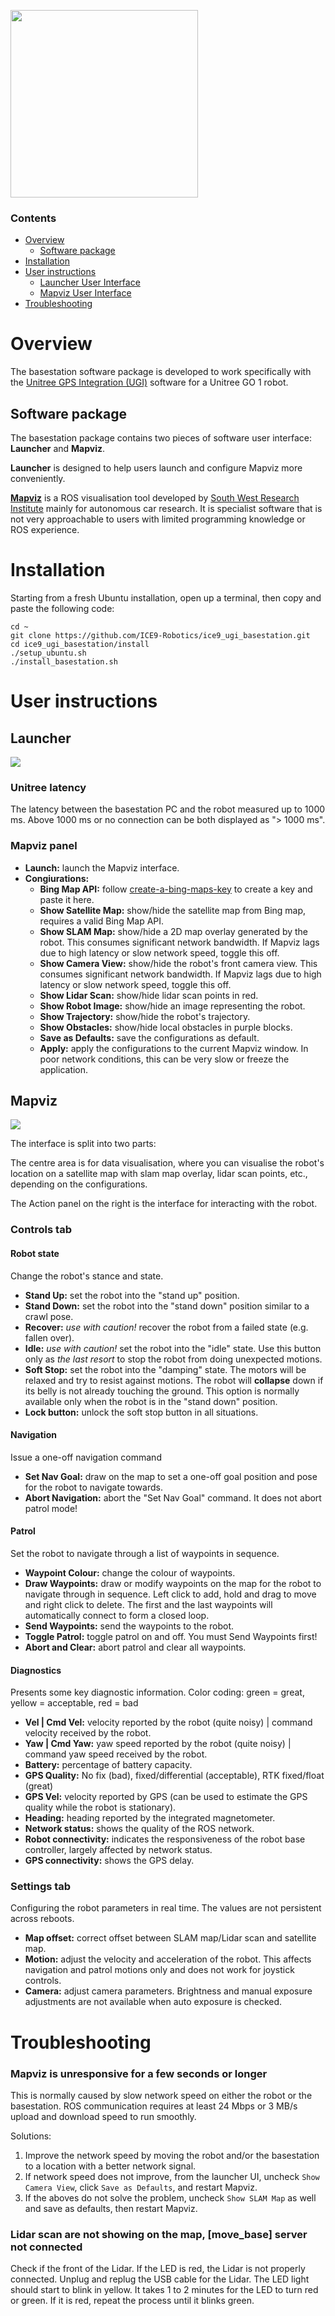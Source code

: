[<img src="doc/ice9_logo_full.png" height="300"/>](doc/ice9_logo_full.png)

### Contents
- [Overview](#overview)
    - [Software package](#software-package)
- [Installation](#installation)
- [User instructions](#user-instructions)
    - [Launcher User Interface](##launcher) 
    - [Mapviz User Interface](##mapviz)
- [Troubleshooting](#troubleshooting)

# Overview
The basestation software package is developed to work specifically with the [Unitree GPS Integration (UGI)](https://github.com/ICE9-Robotics/ice9_ugi) software for a Unitree GO 1 robot.

## Software package
The basestation package contains two pieces of software user interface: **Launcher** and **Mapviz**.

**Launcher** is designed to help users launch and configure Mapviz more conveniently.

[**Mapviz**](https://swri-robotics.github.io/mapviz/) is a ROS visualisation tool developed by [South West Research Institute](https://www.swri.org/industries/industrial-robotics-automation) mainly for autonomous car research. It is specialist software that is not very approachable to users with limited programming knowledge or ROS experience.

# Installation
Starting from a fresh Ubuntu installation, open up a terminal, then copy and paste the following code:
```
cd ~
git clone https://github.com/ICE9-Robotics/ice9_ugi_basestation.git
cd ice9_ugi_basestation/install
./setup_ubuntu.sh
./install_basestation.sh
```

# User instructions

## Launcher

[<img src="doc/launcher_ui.png"/>](doc/launcher_ui.png)

### Unitree latency
The latency between the basestation PC and the robot measured up to 1000 ms. Above 1000 ms or no connection can be both displayed as "> 1000 ms".

### Mapviz panel
- **Launch:** launch the Mapviz interface.
- **Congiurations:**
    - **Bing Map API:** follow [create-a-bing-maps-key](https://www.microsoft.com/en-us/maps/bing-maps/create-a-bing-maps-key) to create a key and paste it here.
    - **Show Satellite Map:** show/hide the satellite map from Bing map, requires a valid Bing Map API.
    - **Show SLAM Map:** show/hide a 2D map overlay generated by the robot. This consumes significant network bandwidth. If Mapviz lags due to high latency or slow network speed, toggle this off.
    - **Show Camera View:** show/hide the robot's front camera view. This consumes significant network bandwidth. If Mapviz lags due to high latency or slow network speed, toggle this off.
    - **Show Lidar Scan:** show/hide lidar scan points in red.
    - **Show Robot Image:** show/hide an image representing the robot.
    - **Show Trajectory:** show/hide the robot's trajectory.
    - **Show Obstacles:** show/hide local obstacles in purple blocks.
    - **Save as Defaults:** save the configurations as default.
    - **Apply:** apply the configurations to the current Mapviz window. In poor network conditions, this can be very slow or freeze the application.

## Mapviz

[<img src="doc/mapviz_ui.png"/>](doc/mapviz_ui.png)

The interface is split into two parts:

The centre area is for data visualisation, where you can visualise the robot's location on a satellite map with slam map overlay, lidar scan points, etc., depending on the configurations.

The Action panel on the right is the interface for interacting with the robot.

### Controls tab
#### Robot state
Change the robot's stance and state.

- **Stand Up:** set the robot into the "stand up" position.
- **Stand Down:** set the robot into the "stand down" position similar to a crawl pose.
- **Recover:** *use with caution!* recover the robot from a failed state (e.g. fallen over).
- **Idle:** *use with caution!* set the robot into the "idle" state. Use this button only as *the last resort* to stop the robot from doing unexpected motions.
- **Soft Stop:** set the robot into the "damping" state. The motors will be relaxed and try to resist against motions. The robot will **collapse** down if its belly is not already touching the ground. This option is normally available only when the robot is in the "stand down" position.
- **Lock button:** unlock the soft stop button in all situations.

#### Navigation
Issue a one-off navigation command

- **Set Nav Goal:** draw on the map to set a one-off goal position and pose for the robot to navigate towards.
- **Abort Navigation:** abort the "Set Nav Goal" command. It does not abort patrol mode!

#### Patrol
Set the robot to navigate through a list of waypoints in sequence.

- **Waypoint Colour:** change the colour of waypoints.
- **Draw Waypoints:** draw or modify waypoints on the map for the robot to navigate through in sequence. Left click to add, hold and drag to move and right click to delete. The first and the last waypoints will automatically connect to form a closed loop.
- **Send Waypoints:** send the waypoints to the robot.
- **Toggle Patrol:** toggle patrol on and off. You must Send Waypoints first!
- **Abort and Clear:** abort patrol and clear all waypoints.

#### Diagnostics
Presents some key diagnostic information. Color coding: green = great, yellow = acceptable, red = bad
- **Vel | Cmd Vel:** velocity reported by the robot (quite noisy) | command velocity received by the robot.
- **Yaw | Cmd Yaw:** yaw speed reported by the robot (quite noisy) | command yaw speed received by the robot.
- **Battery:** percentage of battery capacity.
- **GPS Quality:** No fix (bad), fixed/differential (acceptable), RTK fixed/float (great)
- **GPS Vel:** velocity reported by GPS (can be used to estimate the GPS quality while the robot is stationary).
- **Heading:** heading reported by the integrated magnetometer.
- **Network status:** shows the quality of the ROS network.
- **Robot connectivity:** indicates the responsiveness of the robot base controller, largely affected by network status.
- **GPS connectivity:** shows the GPS delay.

### Settings tab
Configuring the robot parameters in real time. The values are not persistent across reboots.

- **Map offset:** correct offset between SLAM map/Lidar scan and satellite map.
- **Motion:** adjust the velocity and acceleration of the robot. This affects navigation and patrol motions only and does not work for joystick controls.
- **Camera:** adjust camera parameters. Brightness and manual exposure adjustments are not available when auto exposure is checked.

# Troubleshooting
### Mapviz is unresponsive for a few seconds or longer
This is normally caused by slow network speed on either the robot or the basestation. ROS communication requires at least 24 Mbps or 3 MB/s upload and download speed to run smoothly. 

Solutions:
1. Improve the network speed by moving the robot and/or the basestation to a location with a better network signal.
2. If network speed does not improve, from the launcher UI, uncheck `Show Camera View`, click `Save as Defaults`, and restart Mapviz. 
3. If the aboves do not solve the problem, uncheck `Show SLAM Map` as well and save as defaults, then restart Mapviz.

### Lidar scan are not showing on the map, [move_base] server not connected
Check if the front of the Lidar. If the LED is red, the Lidar is not properly connected. Unplug and replug the USB cable for the Lidar. The LED light should start to blink in yellow. It takes 1 to 2 minutes for the LED to turn red or green. If it is red, repeat the process until it blinks green.
